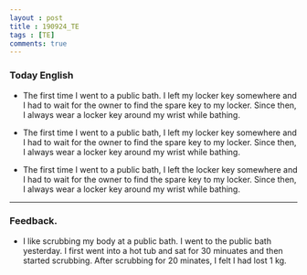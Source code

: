 ```yaml
---
layout : post
title : 190924_TE
tags : [TE]
comments: true
---
```

### Today English
- The first time I went to a public bath. I left my locker key somewhere and I had to wait for the owner to find the spare key to my locker. Since then, I always wear a locker key around my wrist while bathing.

- The first time I went to a public bath, I left my locker key somewhere and I had to wait for the owner to find the spare key to my locker. Since then, I always wear a locker key around my wrist while bathing.

- The first time I went to a public bath, I left the locker key somewhere and I had to wait for the owner to find the spare key to my locker. Since then, I always wear a locker key around my wrist while bathing.

---

### Feedback.
- I like scrubbing my body at a public bath. I went to the public bath yesterday. I first went into a hot tub and sat for 30 minuates and then started scrubbing. After scrubbing for 20 minates, I felt I had lost 1 kg. 
